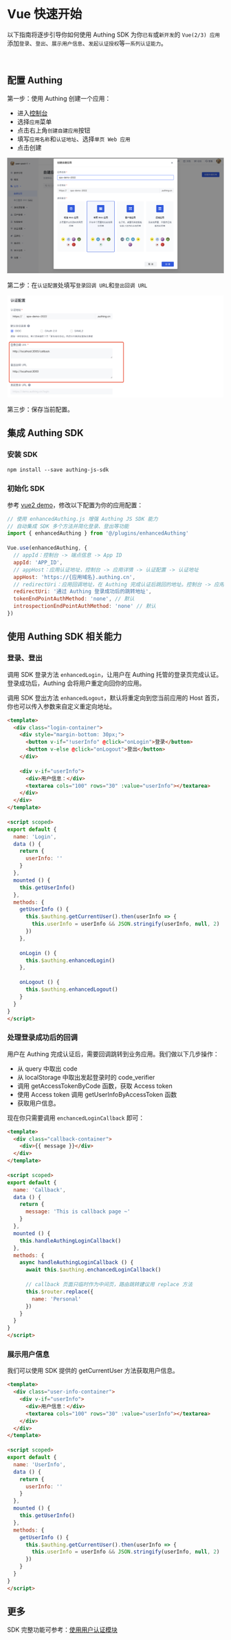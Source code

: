 # Vue 快速开始

以下指南将逐步引导你如何使用 Authing SDK 为你`已有`或`新开发`的 `Vue(2/3) 应用`添加`登录`、`登出`、`展示用户信息`、`发起认证授权`等`一系列认证能力`。

<br />

## 配置 Authing

第一步：使用 Authing 创建一个应用：

- 进入<a href="https://console.authing.cn/" target="blank">控制台</a>
- 选择`应用`菜单
- 点击右上角`创建自建应用`按钮
- 填写`应用名称`和`认证地址`、选择`单页 Web 应用`
- 点击创建

![image](./doc-assets/1.png)

第二步：在`认证配置`处填写`登录回调 URL`和`登出回调 URL`

![image](./doc-assets/2.png)

第三步：保存当前配置。

## 集成 Authing SDK

### 安装 SDK

``` shell
npm install --save authing-js-sdk
```

### 初始化 SDK

参考 [vue2 demo](./vue2/index.js)，修改以下配置为你的应用配置：

``` javascript
// 使用 enhancedAuthing.js 增强 Authing JS SDK 能力
// 自动集成 SDK 多个方法并简化登录、登出等功能
import { enhancedAuthing } from '@/plugins/enhancedAuthing'

Vue.use(enhancedAuthing, {
  // appId：控制台 -> 端点信息 -> App ID
  appId: 'APP_ID',
  // appHost：应用认证地址，控制台 -> 应用详情 -> 认证配置 -> 认证地址
  appHost: 'https://{应用域名}.authing.cn',
  // redirectUri：应用回调地址，在 Authing 完成认证后跳回的地址。控制台 -> 应用详情 -> 认证配置 -> 登录回调 URL
  redirectUri: '通过 Authing 登录成功后的跳转地址',
  tokenEndPointAuthMethod: 'none', // 默认
  introspectionEndPointAuthMethod: 'none' // 默认
})
```

## 使用 Authing SDK 相关能力

### 登录、登出

调用 SDK 登录方法 `enhancedLogin`，让用户在 Authing 托管的登录页完成认证。登录成功后，Authing 会将用户重定向回你的应用。

调用 SDK 登出方法 `enhancedLogout`，默认将重定向到您当前应用的 Host 首页，你也可以传入参数来自定义重定向地址。

``` html
<template>
  <div class="login-container">
    <div style="margin-bottom: 30px;">
      <button v-if="!userInfo" @click="onLogin">登录</button>
      <button v-else @click="onLogout">登出</button>
    </div>

    <div v-if="userInfo">
      <div>用户信息：</div>
      <textarea cols="100" rows="30" :value="userInfo"></textarea>
    </div>
  </div>
</template>

<script scoped>
export default {
  name: 'Login',
  data () {
    return {
      userInfo: ''
    }
  },
  mounted () {
    this.getUserInfo()
  },
  methods: {
    getUserInfo () {
      this.$authing.getCurrentUser().then(userInfo => {
        this.userInfo = userInfo && JSON.stringify(userInfo, null, 2) || ''
      })
    },

    onLogin () {
      this.$authing.enhancedLogin()
    },

    onLogout () {
      this.$authing.enhancedLogout()
    }
  }
}
</script>
```

### 处理登录成功后的回调

用户在 Authing 完成认证后，需要回调跳转到业务应用。我们做以下几步操作：

- 从 query 中取出 code
- 从 localStorage 中取出发起登录时的 code_verifier
- 调用 getAccessTokenByCode 函数，获取 Access token
- 使用 Access token 调用 getUserInfoByAccessToken 函数
- 获取用户信息。

现在你只需要调用 `enchancedLoginCallback` 即可：

``` html
<template>
  <div class="callback-container">
    <div>{{ message }}</div>
  </div>
</template>

<script scoped>
export default {
  name: 'Callback',
  data () {
    return {
      message: 'This is callback page ~'
    }
  },
  mounted () {
    this.handleAuthingLoginCallback()  
  },
  methods: {
    async handleAuthingLoginCallback () {
      await this.$authing.enchancedLoginCallback()
      
      // callback 页面只临时作为中间页，路由跳转建议用 replace 方法
      this.$router.replace({
        name: 'Personal'
      })
    }
  }
}
</script>
```

### 展示用户信息

我们可以使用 SDK 提供的 getCurrentUser 方法获取用户信息。

``` html
<template>
  <div class="user-info-container">
    <div v-if="userInfo">
      <div>用户信息：</div>
      <textarea cols="100" rows="30" :value="userInfo"></textarea>
    </div>
  </div>
</template>

<script scoped>
export default {
  name: 'UserInfo',
  data () {
    return {
      userInfo: ''
    }
  },
  mounted () {
    this.getUserInfo()
  },
  methods: {
    getUserInfo () {
      this.$authing.getCurrentUser().then(userInfo => {
        this.userInfo = userInfo && JSON.stringify(userInfo, null, 2) || ''
      })
    }
  }
}
</script>
```

## 更多

SDK 完整功能可参考：[使用用户认证模块](https://docs.authing.cn/v2/reference/sdk-for-node/authentication/)
